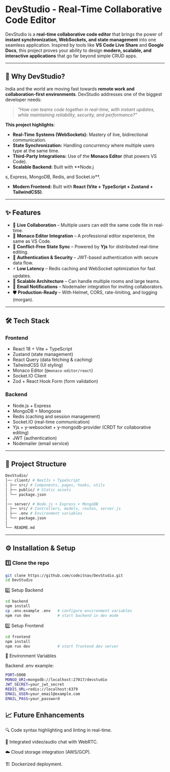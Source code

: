 # DevStudio - Real-Time Collaborative Code Editor

DevStudio is a **real-time collaborative code editor** that brings the power of **instant synchronization, WebSockets, and state management** into one seamless application. Inspired by tools like **VS Code Live Share** and **Google Docs**, this project proves your ability to design **modern, scalable, and interactive applications** that go far beyond simple CRUD apps.

---

## 🚀 Why DevStudio?

India and the world are moving fast towards **remote work and collaboration-first environments**. DevStudio addresses one of the biggest developer needs:  
> *"How can teams code together in real-time, with instant updates, while maintaining reliability, security, and performance?"*

**This project highlights**:

- **Real-Time Systems (WebSockets):** Mastery of live, bidirectional communication.
- **State Synchronization:** Handling concurrency where multiple users type at the same time.
- **Third-Party Integrations:** Use of the **Monaco Editor** (that powers VS Code).
- **Scalable Backend:** Built with **Node.j

s, Express, MongoDB, Redis, and Socket.io**.
- **Modern Frontend:** Built with **React (Vite + TypeScript + Zustand + TailwindCSS)**.

---

## ✨ Features

- 🔴 **Live Collaboration** – Multiple users can edit the same code file in real-time.  
- 📝 **Monaco Editor Integration** – A professional editor experience, the same as VS Code.  
- 🔄 **Conflict-Free State Sync** – Powered by **Yjs** for distributed real-time editing.  
- 🔐 **Authentication & Security** – JWT-based authentication with secure data flow.  
- ⚡ **Low Latency** – Redis caching and WebSocket optimization for fast updates.  
- 📡 **Scalable Architecture** – Can handle multiple rooms and large teams.  
- 📧 **Email Notifications** – Nodemailer integration for inviting collaborators.  
- 🛡️ **Production-Ready** – With Helmet, CORS, rate-limiting, and logging (morgan).  

---

## 🛠️ Tech Stack

### **Frontend**
- React 18 + Vite + TypeScript
- Zustand (state management)
- React Query (data fetching & caching)
- TailwindCSS (UI styling)
- Monaco Editor (`@monaco-editor/react`)
- Socket.IO Client
- Zod + React Hook Form (form validation)

### **Backend**
- Node.js + Express
- MongoDB + Mongoose
- Redis (caching and session management)
- Socket.IO (real-time communication)
- Yjs + y-websocket + y-mongodb-provider (CRDT for collaborative editing)
- JWT (authentication)
- Nodemailer (email service)

---

## 📂 Project Structure
```bash
DevStudio/
│── client/ # NextJs + TypeScript
│ ├── src/ # Components, pages, hooks, utils
│ ├── public/ # Static assets
│ └── package.json
│
│── server/ # Node.js + Express + MongoDB
│ ├── src/ # Controllers, models, routes, server.js
│ ├── .env # Environment variables
│ └── package.json
│
└── README.md
```

---

## ⚙️ Installation & Setup

### 1️⃣ Clone the repo
```bash
git clone https://github.com/codeitnav/DevStudio.git
cd DevStudio
```

2️⃣ Setup Backend
```bash
cd backend
npm install
cp .env.example .env   # configure environment variables
npm run dev            # start backend in dev mode
```
3️⃣ Setup Frontend
```bash
cd frontend
npm install
npm run dev            # start frontend dev server
```
🔑 Environment Variables

Backend .env example:
```bash
PORT=5000
MONGO_URI=mongodb://localhost:27017/devstudio
JWT_SECRET=your_jwt_secret
REDIS_URL=redis://localhost:6379
EMAIL_USER=your_email@example.com
EMAIL_PASS=your_password
```

## 📈 Future Enhancements

🔍 Code syntax highlighting and linting in real-time.

🎥 Integrated video/audio chat with WebRTC.

☁️ Cloud storage integration (AWS/GCP).

🏗️ Dockerized deployment.